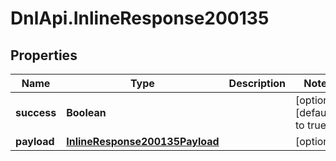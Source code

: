 # DnlApi.InlineResponse200135

## Properties
Name | Type | Description | Notes
------------ | ------------- | ------------- | -------------
**success** | **Boolean** |  | [optional] [default to true]
**payload** | [**InlineResponse200135Payload**](InlineResponse200135Payload.md) |  | [optional] 


